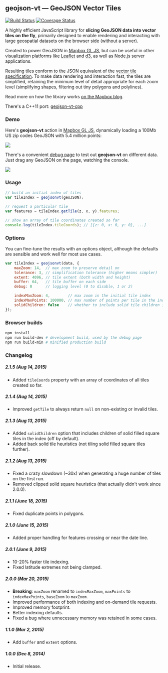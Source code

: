 ## geojson-vt &mdash; GeoJSON Vector Tiles

[![Build Status](https://travis-ci.org/mapbox/geojson-vt.svg?branch=master)](https://travis-ci.org/mapbox/geojson-vt)
[![Coverage Status](https://coveralls.io/repos/mapbox/geojson-vt/badge.svg)](https://coveralls.io/r/mapbox/geojson-vt)

A highly efficient JavaScript library for **slicing GeoJSON data into vector tiles on the fly**,
primarily designed to enable rendering and interacting with large geospatial datasets
on the browser side (without a server).

Created to power GeoJSON in [Mapbox GL JS](https://github.com/mapbox/mapbox-gl-js),
but can be useful in other visualization platforms
like [Leaflet](https://github.com/Leaflet/Leaflet) and [d3](https://github.com/mbostock/d3),
as well as Node.js server applications.

Resulting tiles conform to the JSON equivalent
of the [vector tile specification](https://github.com/mapbox/vector-tile-spec/).
To make data rendering and interaction fast, the tiles are simplified,
retaining the minimum level of detail appropriate for each zoom level
(simplifying shapes, filtering out tiny polygons and polylines).

Read more on how the library works [on the Mapbox blog](https://www.mapbox.com/blog/introducing-geojson-vt/).

There's a C++11 port: [geojson-vt-cpp](https://github.com/mapbox/geojson-vt-cpp)

### Demo

Here's **geojson-vt** action in [Mapbox GL JS](https://github.com/mapbox/mapbox-gl-js),
dynamically loading a 100Mb US zip codes GeoJSON with 5.4 million points:

![](https://cloud.githubusercontent.com/assets/25395/5360312/86028d8e-7f91-11e4-811f-87f24acb09ca.gif)

There's a convenient [debug page](http://mapbox.github.io/geojson-vt/debug/) to test out **geojson-vt** on different data.
Just drag any GeoJSON on the page, watching the console.

![](https://cloud.githubusercontent.com/assets/25395/5363235/41955c6e-7fa8-11e4-9575-a66ef54cb6d9.gif)

### Usage

```js
// build an initial index of tiles
var tileIndex = geojsonvt(geoJSON);

// request a particular tile
var features = tileIndex.getTile(z, x, y).features;

// show an array of tile coordinates created so far
console.log(tileIndex.tileCoords); // [{z: 0, x: 0, y: 0}, ...]
```

### Options

You can fine-tune the results with an options object,
although the defaults are sensible and work well for most use cases.

```js
var tileIndex = geojsonvt(data, {
	maxZoom: 14,  // max zoom to preserve detail on
	tolerance: 3, // simplification tolerance (higher means simpler)
	extent: 4096, // tile extent (both width and height)
	buffer: 64,	  // tile buffer on each side
	debug: 0      // logging level (0 to disable, 1 or 2)

	indexMaxZoom: 4,        // max zoom in the initial tile index
	indexMaxPoints: 100000, // max number of points per tile in the index
	solidChildren: false    // whether to include solid tile children in the index
});
```

### Browser builds

```bash
npm install
npm run build-dev # development build, used by the debug page
npm run build-min # minified production build
```

### Changelog

##### 2.1.5 (Aug 14, 2015)

- Added `tileCoords` property with an array of coordinates of all tiles created so far.

##### 2.1.4 (Aug 14, 2015)

- Improved `getTile` to always return `null` on non-existing or invalid tiles.

##### 2.1.3 (Aug 13, 2015)

- Added `solidChildren` option that includes children of solid filled square tiles in the index (off by default).
- Added back solid tile heuristics (not tiling solid filled square tiles further).

##### 2.1.2 (Aug 13, 2015)

- Fixed a crazy slowdown (~30x) when generating a huge number of tiles on the first run.
- Removed clipped solid square heuristics (that actually didn't work since 2.0.0).

##### 2.1.1 (June 18, 2015)

- Fixed duplicate points in polygons.

##### 2.1.0 (June 15, 2015)

- Added proper handling for features crossing or near the date line.

##### 2.0.1 (June 9, 2015)

- 10-20% faster tile indexing.
- Fixed latitude extremes not being clamped.

##### 2.0.0 (Mar 20, 2015)

- **Breaking**: `maxZoom` renamed to `indexMaxZoom`, `maxPoints` to `indexMaxPoints`, `baseZoom` to `maxZoom`.
- Improved performance of both indexing and on-demand tile requests.
- Improved memory footprint.
- Better indexing defaults.
- Fixed a bug where unnecessary memory was retained in some cases.

##### 1.1.0 (Mar 2, 2015)

- Add `buffer` and `extent` options.

##### 1.0.0 (Dec 8, 2014)

- Initial release.
